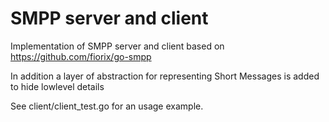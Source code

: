 # SMPP server and client

Implementation of SMPP server and client based on https://github.com/fiorix/go-smpp

In addition a layer of abstraction for representing Short Messages is added to hide lowlevel details

See client/client_test.go for an usage example.

